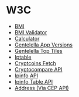 # W3C

* [BMI](bmi-simple/)
* [BMI Validator](bmi-validator/)
* [Calculator](calculator/)
* [Gentelella App Versions](gentelella-app-versions/)
* [Gentelella Top Tiles](gentelella-top-tiles)
* [Iptable](iptable/)
* [Cryptcoins Fetch](cryptcoins-fetch/)
* [Cryptocompare API](cryptcoins-api/)
* [Ipinfo API](ipinfo-api/)
* [Ipinfo Table API](ipinfo-table-api/)
* [Address (Via CEP API)](address-cep-api/)

<!-- 
* [Weather API](weather/) 
* [Calculator IP](calculator-ip/) 
* [Cron Generator](cron-generator/) 
-->